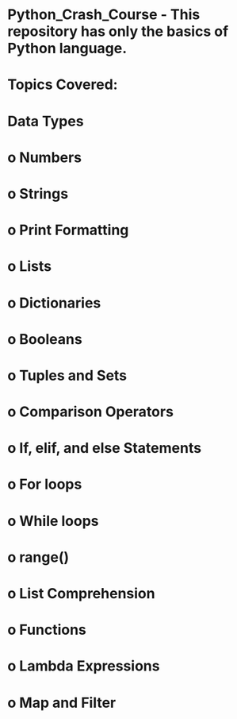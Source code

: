 # Python_Crash_Course - This repository has only the basics of Python language.
# Topics Covered:
# Data Types
#  o Numbers
#  o Strings
#  o Print Formatting
#  o Lists
#  o Dictionaries
#  o Booleans
#  o Tuples and Sets

#  o Comparison Operators
#  o If, elif, and else Statements
#  o For loops
#  o While loops
#  o range()
#  o List Comprehension
#  o Functions
#  o Lambda Expressions
#  o Map and Filter